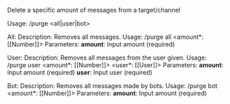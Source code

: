 Delete a specific amount of messages from a target/channel

Usage: /purge <all|user|bot>

All: 
	Description: Removes all messages.
	Usage: /purge all <amount*: [[Number]]>
	Parameters: 
		**amount**: Input amount (required)

User: 
	Description: Removes all messages from the user given.
	Usage: /purge user <amount*: [[Number]]> <user*: [[User]]>
	Parameters:
		**amount**: Input amount (required)
		**user**: Input user (required)

Bot: 
	Description: Removes all messages made by bots.
	Usage: /purge bot <amount*: [[Number]]>
	Parameters:
		**amount**: Input amount (required)